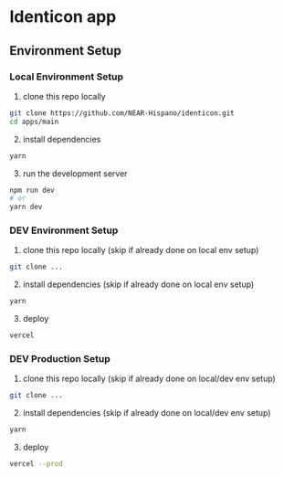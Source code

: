 # Identicon app

## Environment Setup

### Local Environment Setup
1. clone this repo locally
```bash
git clone https://github.com/NEAR-Hispano/identicon.git
cd apps/main

```
2. install dependencies
```bash
yarn
```
3. run the development server
```bash
npm run dev
# or
yarn dev
```

### DEV Environment Setup
1. clone this repo locally (skip if already done on local env setup)
```bash
git clone ...
```
2. install dependencies (skip if already done on local env setup)
```bash
yarn
```
3. deploy
```bash
vercel
```

### DEV Production Setup
1. clone this repo locally (skip if already done on local/dev env setup)
```bash
git clone ... 
```
2. install dependencies (skip if already done on local/dev env setup)
```bash
yarn 
```
3. deploy
```bash
vercel --prod
```
